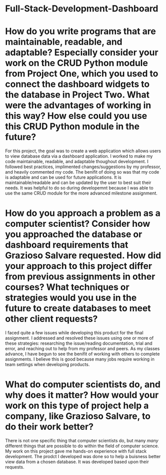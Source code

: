 # Full-Stack-Development-Dashboard
# How do you write programs that are maintainable, readable, and adaptable? Especially consider your work on the CRUD Python module from Project One, which you used to connect the dashboard widgets to the database in Project Two. What were the advantages of working in this way? How else could you use this CRUD Python module in the future?
For this project, the goal was to create a web application which allows users to view database data via a dashboard application. I worked to make my code maintainable, readable, and adaptable thoughout development. I followed best practices, implimented changes/suggestions by my professor, and heavily commented my code. The benifit of doing so was that my code is adaptable and can be used for future applications. It is maintainable/readable and can be updated by the user to best suit their needs. It was helpful to do so during developemnt because I was able to use the same CRUD module for the more advanced milestone assignment.
# How do you approach a problem as a computer scientist? Consider how you approached the database or dashboard requirements that Grazioso Salvare requested. How did your approach to this project differ from previous assignments in other courses? What techniques or strategies would you use in the future to create databases to meet other client requests?
I faced quite a few issues while developing this product for the final assignment. I addressed and resolved these issues using one or more of these strategies: researching the issue/reading documentation, trial and error, and reaching out to help from my professor and peers. As my classes advance, I have begun to see the benifit of working with others to complete assignments. I believe this is good because many jobs require working in team settings when developing products.
# What do computer scientists do, and why does it matter? How would your work on this type of project help a company, like Grazioso Salvare, to do their work better?
There is not one specific thing that computer scientists do, but many *many* different things that are possible to do within the field of computer science. My work on this project gave me hands-on experience with full stack development. The prodct I developed was done so to help a buisness better view data from a chosen database. It was developed based upon their requests.
